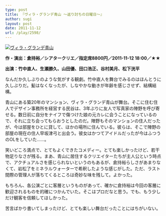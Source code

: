 ```yaml
---
type: post
title: 『ヴィラ・グランデ青山 〜返り討ちの日曜日〜』
author: sugi
layout: post
date: 2011-11-12
url: /play/2598/
---
```

<a href="http://asharpminor.com/play-villa_grande_aoyama/villa_grande_aoyama" onclick="_gaq.push(['_trackEvent', 'outbound-article', 'http://asharpminor.com/play-villa_grande_aoyama/villa_grande_aoyama', '']);" rel="attachment wp-att-2599"><img src="http://i1.wp.com/asharpminor.com/wp-content/uploads/villa_grande_aoyama.jpg?resize=170%2C240" alt="ヴィラ・グランデ青山" title="villa_grande_aoyama" class="alignleft size-full wp-image-2599" data-recalc-dims="1" /></a>

**作・演出：倉持裕／シアタークリエ／指定席8800円／2011-11-12 18:00／★★**

**出演：竹中直人、生瀬勝久、山田優、田口浩正、谷村美月、松下洸平**

なんだか久しぶりのような気がする観劇。竹中直人を舞台でみるのはほんとうに久しぶりだ。髪はなくなったが、しなやかな動きが年齢を感じさせず、結構結構。

青山にある築20年のマンション、ヴィラ・グランデ青山が舞台。そこに住む住人でデザイン事務所を経営する民谷は、3年ぶりに友人で写真家の陣野を呼び寄せる。数日前に自分をナイフで傷つけた娘の元カレに会うことになっているので、それに立ち会ってもらおうとしたのだ。陣野もそのマンションの住人だったが、今は部屋をひとに貸して、ほかの場所に住んでいる。彼らは、そこで陣野の部屋の現在の住人早坂津弓と出会う。彼女はかつてアイドルだったが今はふつうのOLをしていた……。

笑いどころ満点で、とてもよくできたコメディー。とても楽しかったけど、若干物足りなさが残る。まあ、青山に居住するクリエイターたちが主人公という時点で、アクチュアルさを感じられないというのもあるが、倉持裕らしさがあまりなくて、岩松了をミネラルウォーターで希釈したような感じがした。ただ、ラスト間際の管理人が落ちてくるところは奇妙な味を残して。よかった。

もちろん、各公演ごとに客層というものがあって、確かに倉持裕は今回の客層に歓迎されるものを的確につかんでいた。そこはプロだなと思う。でも、もう少しだけ観客を信頼してほしかった。

苦言ばかり書いてしまったけど、とても楽しい舞台だったことにはちがいない。
